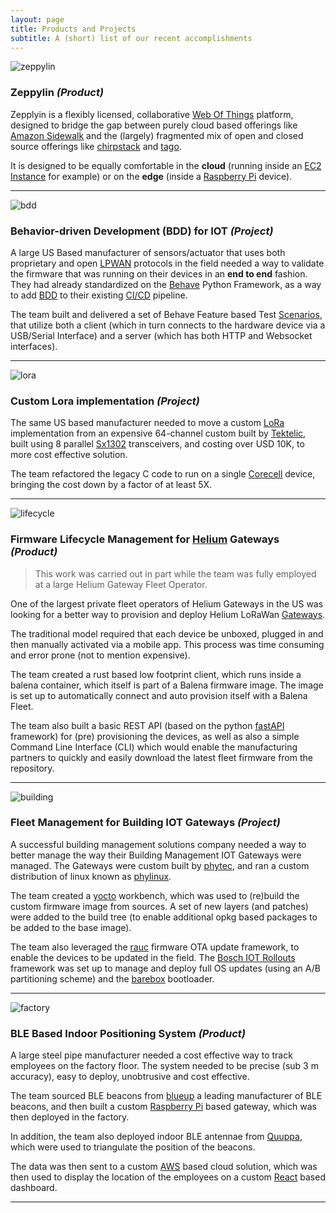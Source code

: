 ```yaml
---
layout: page
title: Products and Projects
subtitle: A (short) list of our recent accomplishments
---
```


![zeppylin](/assets/img/steampunk-airship-20230608.png)
### Zeppylin *(Product)*
Zepplyin is a flexibly licensed, collaborative [Web Of Things](https://www.w3.org/WoT/) platform, designed to bridge the gap between purely cloud based offerings like [Amazon Sidewalk](https://aws.amazon.com/iot-core/sidewalk/) and the (largely) fragmented mix of open and closed source offerings like [chirpstack](https://www.chirpstack.io/) and [tago](https://tago.io/).

It is designed to be equally comfortable in the **cloud** (running inside an [EC2 Instance](https://aws.amazon.com/ec2/instance-types/) for example) or on the  **edge** (inside a  [Raspberry Pi](https://www.raspberrypi.org/) device).

----

![bdd](/assets/img/bdd_steampunk.png)
### Behavior-driven Development (BDD) for IOT *(Project)*       
A large US Based manufacturer of sensors/actuator that uses both proprietary and open [LPWAN](https://datatracker.ietf.org/doc/html/rfc8376) protocols in the field needed a way to validate the firmware that was running on their devices in an **end to end** fashion. They had already standardized on the [Behave](https://behave.readthedocs.io/en/latest/) Python Framework, as a way to add [BDD](https://en.wikipedia.org/wiki/Behavior-driven_development) to their existing [CI/CD](https://en.wikipedia.org/wiki/CI/CD) pipeline.

The team built and delivered a set of Behave Feature based Test [Scenarios](https://behave.readthedocs.io/en/stable/api.html?highlight=scenarios#behave.model.Feature.scenarios), that utilize both a client (which in turn connects to the hardware device via a USB/Serial Interface) and a server (which has both HTTP and Websocket interfaces).

----

![lora](/assets/img/steampunk-radio.png)
### Custom Lora implementation *(Project)*
The same US based manufacturer needed to move a custom [LoRa](https://www.semtech.com/lora/what-is-lora) implementation from an expensive 64-channel custom built by [Tektelic](https://tektelic.com/), built using 8 parallel [Sx1302](https://www.semtech.com/products/wireless-rf/lora-core/sx1302) transceivers, and costing over USD 10K, to more cost effective solution. 

The team refactored the legacy C code to run on a single [Corecell](https://www.semtech.com/products/wireless-rf/lora-core/sx1302cxxxgw1) device, bringing the cost down by a factor of at least 5X.

----

![lifecycle](/assets/img/robotic-animal-lifecycle.png)
### Firmware Lifecycle Management for [Helium](https://www.helium.com/) Gateways *(Product)*
> This work was carried out in part while the team was fully employed at a large Helium Gateway Fleet Operator.

One of the largest private fleet operators of Helium Gateways in the US was looking for a better way to provision and deploy Helium LoRaWan [Gateways](https://www.helium.com/lorawan).

The traditional model required that each device be unboxed, plugged in and then manually activated via a mobile app. This process was time consuming and error prone (not to mention expensive).

The team created a rust based low footprint client, which runs inside a balena container, which itself is part of a Balena firmware image. The image is set up to automatically connect and auto provision itself with a Balena Fleet.

The team also built a basic REST API (based on the python [fastAPI](https://fastapi.tiangolo.com/lo/) framework) for (pre) provisioning the devices, as well as also a simple Command Line Interface (CLI) which would enable the manufacturing partners to quickly and easily download the latest fleet firmware from the repository.
 
----

![building](/assets/img/steampunk-building.png)
### Fleet Management for Building IOT Gateways *(Project)*

A successful building management solutions company needed a way to better manage the way their Building Management IOT Gateways were managed. The Gateways were custom built by [phytec](https://www.phytec.com/), and ran a custom distribution of linux known as [phylinux](https://www.phytec.eu/en/leistungen/phybsp/phyline-sources/).

The team created a [yocto](https://www.yoctoproject.org/) workbench, which was used to (re)build the custom firmware image from sources. A set of new layers (and patches) were added to the build tree (to enable additional opkg based packages to be added to the base image). 

The team also leveraged the [rauc](https://rauc.io/) firmware OTA update framework, to enable the devices to be updated in the field. The [Bosch IOT Rollouts](https://bosch-iot-suite.com/service/rollouts/) framework was set up to manage and deploy full OS updates (using an A/B partitioning scheme) and the [barebox](https://www.barebox.org/) bootloader.

----

![factory](/assets/img/steel-pipe-factory.png)
### BLE Based Indoor Positioning System *(Product)*

A large steel pipe manufacturer needed a cost effective way to track employees on the factory floor. The system needed to be precise (sub 3 m accuracy), easy to deploy, unobtrusive and cost effective.

The team sourced BLE beacons from [blueup](https://www.blueupbeacons.com/) a leading manufacturer of BLE beacons, and then built a custom [Raspberry Pi](https://www.raspberrypi.org/) based gateway, which was then deployed in the factory. 

In addition, the team also deployed indoor BLE antennae from [Quuppa](https://quuppa.com/), which were used to triangulate the position of the beacons. 

The data was then sent to a custom [AWS](https://aws.amazon.com/) based cloud solution, which was then used to display the location of the employees on a custom [React](https://reactjs.org/) based dashboard.

----